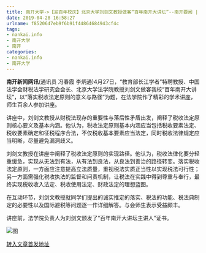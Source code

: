 ```yaml
---
title: 南开大学->【迎百年校庆】北京大学刘剑文教授做客“百年南开大讲坛”--南开要闻 | nankai.info
date: 2019-04-28 16:58:27
urlname: f8520647eb9f6b91f44864684943cf4c
tags: 
- nankai.info
- 南开大学
- 南开
categories:
- nankai.info
- 南开大学
---
```


**南开新闻网讯**(通讯员 冯春霞 李炳通)4月27日，“教育部长江学者”特聘教授、中国法学会财税法学研究会会长、北京大学法学院教授刘剑文做客我校“百年南开大讲坛”，以“落实税收法定原则的意义与路径”为题，在法学院作了精彩的学术讲座，师生百余人参加讲座。

讲座中，刘剑文教授从财税法现存的重要性与落后性矛盾出发，阐释了税收法定原则核心要义及基本内涵。他认为，税收法定原则基本内涵应当包括税收要素法定、税收要素确定和征税程序合法，不仅税收基本要素应当法定，同时税收法律规定应当明晰，尽量避免漏洞歧义。

刘剑文教授在讲座中阐释了税收法定原则的实现路径。他认为，税收法律化要分轻重缓急，实现从无法到有法，从有法到良法，从良法到善治的路径转变。落实税收法定原则，一方面应注意提高立法质量，重视税法实质正当性以实现税法可行性；另一方面需强化税收执法的监督和问责机制，让税法在实践中得到尊重与奉行，最终实现税收收入法定、税收使用法定、财政法定的理想蓝图。

在互动环节，刘剑文教授就同学们提出的诚实推定的落实、税法的功能、税法典制定的必要性以及国际避税等问题逐一作详细解答。与会师生表示受益颇丰。

讲座前，法学院负责人为刘剑文颁发了“百年南开大讲坛主讲人”证书。

![图](http://news.nankai.edu.cn/pic/0/00/35/13/351364_411082.jpg)

[转入文章首发地址](http://news.nankai.edu.cn/nkyw/system/2019/04/28/000447614.shtml)